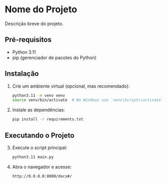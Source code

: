 # Nome do Projeto

Descrição breve do projeto.

## Pré-requisitos

- Python 3.11
- pip (gerenciador de pacotes do Python)

## Instalação


1. Crie um ambiente virtual (opcional, mas recomendado):
    ```bash
    python3.11 -m venv venv
    source venv/bin/activate  # No Windows use `venv\Scripts\activate`
    ```

2. Instale as dependências:
    ```bash
    pip install -r requirements.txt
    ```

## Executando o Projeto

3. Execute o script principal:
    ```bash
    python3.11 main.py
    ```

4. Abra o navegador e acesse:
    ```
    http://0.0.0.0:8000/docs#/
    ```

